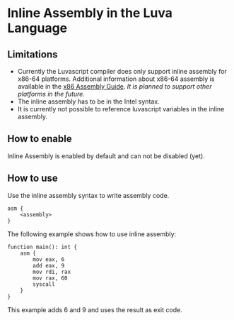 # Inline Assembly in the Luva Language

## Limitations

- Currently the Luvascript compiler does only support inline assembly for x86-64 platforms. Additional information about x86-64 assembly is available in the [x86 Assembly Guide](https://www.cs.virginia.edu/~evans/cs216/guides/x86.html).
*It is planned to support other platforms in the future.*
- The inline assembly has to be in the Intel syntax.
- It is currently not possible to reference luvascript variables in the inline assembly.

## How to enable

Inline Assembly is enabled by default and can not be disabled (yet).

## How to use

Use the inline assembly syntax to write assembly code.
```luvascript
asm { 
	<assembly> 
}
```

The following example shows how to use inline assembly:

```luvascript
function main(): int {
	asm {
		mov eax, 6
		add eax, 9
		mov rdi, rax
		mov rax, 60
		syscall
	}
}
```
This example adds 6 and 9 and uses the result as exit code.